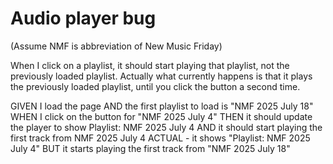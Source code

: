 # Audio player bug

(Assume NMF is abbreviation of New Music Friday)

When I click on a playlist, it should start playing that playlist, not the previously loaded playlist. Actually what currently happens is that it plays the previously loaded playlist, until you click the button a second time.

GIVEN I load the page
AND the first playlist to load is "NMF 2025 July 18"
WHEN I click on the button for "NMF 2025 July 4"
THEN it should update the player to show Playlist: NMF 2025 July 4
AND it should start playing the first track from NMF 2025 July 4
ACTUAL - it shows "Playlist: NMF 2025 July 4" BUT it starts playing the first track from "NMF 2025 July 18"
